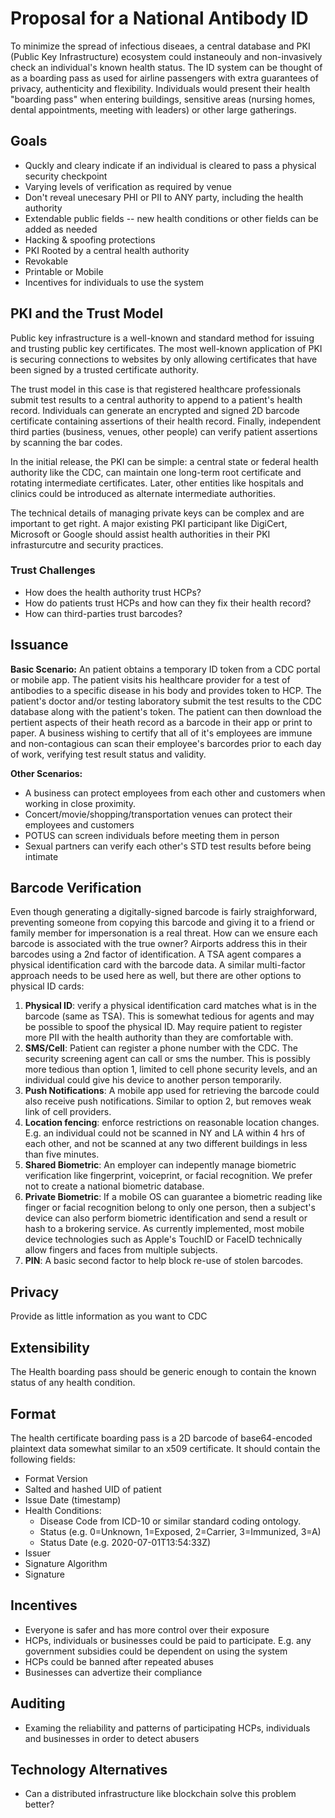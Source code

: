 # Proposal for a National Antibody ID
To minimize the spread of infectious diseaes, a central database and PKI (Public Key Infrastructure) ecosystem could instaneouly and non-invasively check an individual's known health status. The ID system can be thought of as a boarding pass as used for airline passengers with extra guarantees of privacy, authenticity and flexibility. Individuals would present their health "boarding pass" when entering buildings, sensitive areas (nursing homes, dental appointments, meeting with leaders) or other large gatherings.

## Goals
- Quckly and cleary indicate if an individual is cleared to pass a physical security checkpoint
- Varying levels of verification as required by venue
- Don't reveal unecesary PHI or PII to ANY party, including the health authority
- Extendable public fields -- new health conditions or other fields can be added as needed
- Hacking & spoofing protections
- PKI Rooted by a central health authority
- Revokable
- Printable or Mobile
- Incentives for individuals to use the system


## PKI and the Trust Model
Public key infrastructure is a well-known and standard method for issuing and trusting public key certificates. The most well-known application of PKI is securing connections to websites by only allowing certificates that have been signed by a trusted certificate authority. 

The trust model in this case is that registered healthcare professionals submit test results to a central authority to append to a patient's health record. Individuals can generate an encrypted and signed 2D barcode certificate containing assertions of their health record. Finally, independent third parties (business, venues, other people) can verify patient assertions by scanning the bar codes. 

In the initial release, the PKI can be simple: a central state or federal health authority like the CDC, can maintain one long-term root certificate and rotating intermediate certificates. Later, other entities like hospitals and clinics could be introduced as alternate intermediate authorities. 

The technical details of managing private keys can be complex and are important to get right. A major existing PKI participant like DigiCert, Microsoft or Google should assist health authorities in their PKI infrasturcutre and security practices.

### Trust Challenges
- How does the health authority trust HCPs?
- How do patients trust HCPs and how can they fix their health record?
- How can third-parties trust barcodes?

## Issuance
**Basic Scenario:** An patient obtains a temporary ID token from a CDC portal or mobile app. The patient visits his healthcare provider for a test of antibodies to a specific disease in his body and provides token to HCP. The patient's doctor and/or testing laboratory submit the test results to the CDC database along with the patient's token. The patient can then download the pertient aspects of their heath record as a barcode in their app or print to paper. A business wishing to certify that all of it's employees are immune and non-contagious can scan their employee's barcordes prior to each day of work, verifying test result status and validity.

**Other Scenarios:** 
- A business can protect employees from each other and customers when working in close proximity.
- Concert/movie/shopping/transportation venues can protect their employees and customers
- POTUS can screen individuals before meeting them in person
- Sexual partners can verify each other's STD test results before being intimate

## Barcode Verification
Even though generating a digitally-signed barcode is fairly straighforward, preventing someone from copying this barcode and giving it to a friend or family member for impersonation is a real threat. How can we ensure each barcode is associated with the true owner? Airports address this in their barcodes using a 2nd factor of identification. A TSA agent compares a physical identification card with the barcode data. A similar multi-factor approach needs to be used here as well, but there are other options to physical ID cards:

1. **Physical ID**: verify a physical identification card matches what is in the barcode (same as TSA). This is somewhat tedious for agents and may be possible to spoof the physical ID. May require patient to register more PII with the health authority than they are comfortable with. 
2. **SMS/Cell**: Patient can register a phone number with the CDC. The security screening agent can call or sms the number. This is possibly more tedious than option 1, limited to cell phone security levels, and an individual could give his device to another person temporarily. 
3. **Push Notifications**: A mobile app used for retrieving the barcode could also receive push notifications. Similar to option 2, but removes weak link of cell providers.
4. **Location fencing**: enforce restrictions on reasonable location changes. E.g. an individual could not be scanned in NY and LA within 4 hrs of each other, and not be scanned at any two different buildings in less than five minutes. 
5. **Shared Biometric**: An employer can indepently manage biometric verification like fingerprint, voiceprint, or facial recognition. We prefer not to create a national biometric database. 
6. **Private Biometric**: If a mobile OS can guarantee a biometric reading like finger or facial recognition belong to only one person, then a subject's device can also perform biometric identification and send a result or hash to a brokering service. As currently implemented, most mobile device technologies such as Apple's TouchID or FaceID technically allow fingers and faces from multiple subjects.
7. **PIN**: A basic second factor to help block re-use of stolen barcodes. 

## Privacy
Provide as little information as you want to CDC

## Extensibility
The Health boarding pass should be generic enough to contain the known status of any health condition. 

## Format
The health certificate boarding pass is a 2D barcode of base64-encoded plaintext data somewhat similar to an x509 certificate. It should contain the following fields:
- Format Version
- Salted and hashed UID of patient
- Issue Date (timestamp)
- Health Conditions:
  - Disease Code from ICD-10 or similar standard coding ontology.
  - Status (e.g. 0=Unknown, 1=Exposed, 2=Carrier, 3=Immunized, 3=A)
  - Status Date (e.g. 2020-07-01T13:54:33Z)
- Issuer
- Signature Algorithm
- Signature

## Incentives
- Everyone is safer and has more control over their exposure
- HCPs, individuals or businesses could be paid to participate. E.g. any government subsidies could be dependent on using the system
- HCPs could be banned after repeated abuses
- Businesses can advertize their compliance

## Auditing
- Examing the reliability and patterns of participating HCPs, individuals and businesses in order to detect abusers

## Technology Alternatives
- Can a distributed infrastructure like blockchain solve this problem better?

